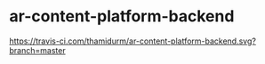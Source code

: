 # ar-content-platform-backend
https://travis-ci.com/thamidurm/ar-content-platform-backend.svg?branch=master

